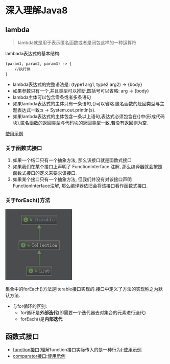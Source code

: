 # 深入理解Java8
## lambda
>lambda就是用于表示匿名函数或者是闭包这样的一种运算符

lambada表达式的基本结构: 
```
(param1, param2, param3) -> {
    //执行体
}
```
* lambda表达式的完整语法是: (type1 arg1, type2 arg2) -> {body}
* 如果参数只有一个,并且类型可以推断,圆括号可以省略: arg -> {body}
* lambda主体可以包含零条或者多条语句
* 如果lambda表达式的主体只有一条语句,{}可以省略.匿名函数的赶回类型与主题表达式一致:s -> System.out.println(s).
* 如果lambda表达式的主体包含一条以上语句,表达式必须包含在{}中(形成代码块).匿名函数的返回类型与代码块的返回类型一致,若没有返回则为空.
 
[使用示例](../Test/src/JavaSE/lambda/Test1.java)
### 关于函数式接口
1. 如果一个结口只有一个抽象方法, 那么该接口就是函数式接口
2. 如果我们在某个接口上声明了 FunctionInterface 注解, 那么编译器就会按照函数式接口的定义来要求该接口.
3. 如果某个接口只有一个抽象方法, 但我们并没有对该接口声明FunctionInterface注解, 那么编译器依旧会将该接口看作函数式接口.
### 关于forEach()方法
![list的结构图](../Test/src/image/Iterable.png)

集合中的forEach()方法是Iterable接口实现的.接口中定义了方法的实现称之为默认方法.
* 与for循环的区别:
    * for循环是**外部迭代**(即需要一个迭代器去对集合的元素进行迭代)
    * forEach()是**内部迭代**

## 函数式接口
* [function接口](src/java/util/function/Function.java)(理解function接口实际传入的是一种行为):[使用示例](../Test/src/JavaSE/lambda/FunctionTest.java)
* [comparator接口](src/java/util/Comparator.java):[使用示例](../Test/src/JavaSE/lambda/StringComparator.java)